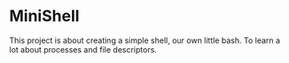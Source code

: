 # MiniShell
This project is about creating a simple shell, our own little bash. To learn a lot about processes and file descriptors.

